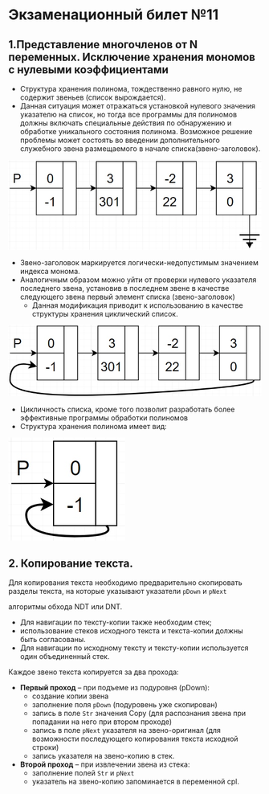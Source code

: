 # Экзаменационный билет №11

## 1.Представление многочленов от N переменных. Исключение хранения мономов с нулевыми коэффициентами

- Структура хранения полинома, тождественно равного нулю, не содержит звеньев (список вырождается).
- Данная ситуация может отражаться установкой нулевого значения указателю на список, но тогда все программы для полиномов должны включать специальные действия по обнаружению и обработке уникального состояния полинома.
  Возможное решение проблемы может состоять во введении дополнительного служебного звена размещаемого в начале списка(звено-заголовок).

![](./pictures/ticket11-1.jpg)

- Звено-заголовок маркируется логически-недопустимым значением индекса монома.
- Аналогичным образом можно уйти от проверки нулевого указателя последнего звена, установив в последнем звене в качестве следующего звена первый элемент списка (звено-заголовок)
  - Данная модификация приводит к использованию в качестве структуры хранения циклический список.

![](./pictures/ticket11-2.jpg)

- Цикличность списка, кроме того позволит разработать более эффективные программы обработки полиномов
- Структура хранения полинома имеет вид:

![](./pictures/ticket11-3.jpg)

## 2. Копирование текста.

Для копирования текста необходимо предварительно скопировать разделы текста, на которые указывают указатели `pDown` и `pNext`

алгоритмы обхода NDT или DNT.

- Для навигации по тексту-копии также необходим стек;
- использование стеков исходного текста и текста-копии должны быть согласованы.
- Для навигации по исходному тексту и тексту-копии используется один объединенный стек.

Каждое звено текста копируется за два прохода:

- **Первый проход** – при подъеме из подуровня (pDown):
  - создание копии звена
  - заполнение поля `pDown` (подуровень уже скопирован)
  - запись в поле `Str` значения Copy (для распознания звена при попадании на него при втором проходе)
  - запись в поле `pNext` указателя на звено-оригинал (для возможности последующего копирования текста исходной строки)
  - запись указателя на звено-копию в стек.
- **Второй проход** – при извлечении звена из стека:
  - заполнение полей `Str` и `pNext`
  - указатель на звено-копию запоминается в переменной cpl.
